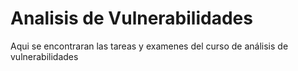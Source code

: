 # Analisis de Vulnerabilidades

Aqui se encontraran las tareas y examenes del curso de análisis de vulnerabilidades
